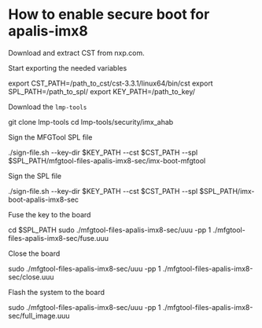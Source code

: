 # How to enable secure boot for apalis-imx8

Download and extract CST from nxp.com.

Start exporting the needed variables

   export CST_PATH=/path_to_cst/cst-3.3.1/linux64/bin/cst
   export SPL_PATH=/path_to_spl/
   export KEY_PATH=/path_to_key/

Download the `lmp-tools`

   git clone lmp-tools
   cd lmp-tools/security/imx_ahab

Sign the MFGTool SPL file

   ./sign-file.sh --key-dir $KEY_PATH --cst $CST_PATH --spl $SPL_PATH/mfgtool-files-apalis-imx8-sec/imx-boot-mfgtool

Sign the SPL file

   ./sign-file.sh --key-dir $KEY_PATH --cst $CST_PATH --spl $SPL_PATH/imx-boot-apalis-imx8-sec

Fuse the key to the board

   cd $SPL_PATH
   sudo ./mfgtool-files-apalis-imx8-sec/uuu -pp 1 ./mfgtool-files-apalis-imx8-sec/fuse.uuu

Close the board

   sudo ./mfgtool-files-apalis-imx8-sec/uuu -pp 1 ./mfgtool-files-apalis-imx8-sec/close.uuu

Flash the system to the board

   sudo ./mfgtool-files-apalis-imx8-sec/uuu -pp 1 ./mfgtool-files-apalis-imx8-sec/full_image.uuu
